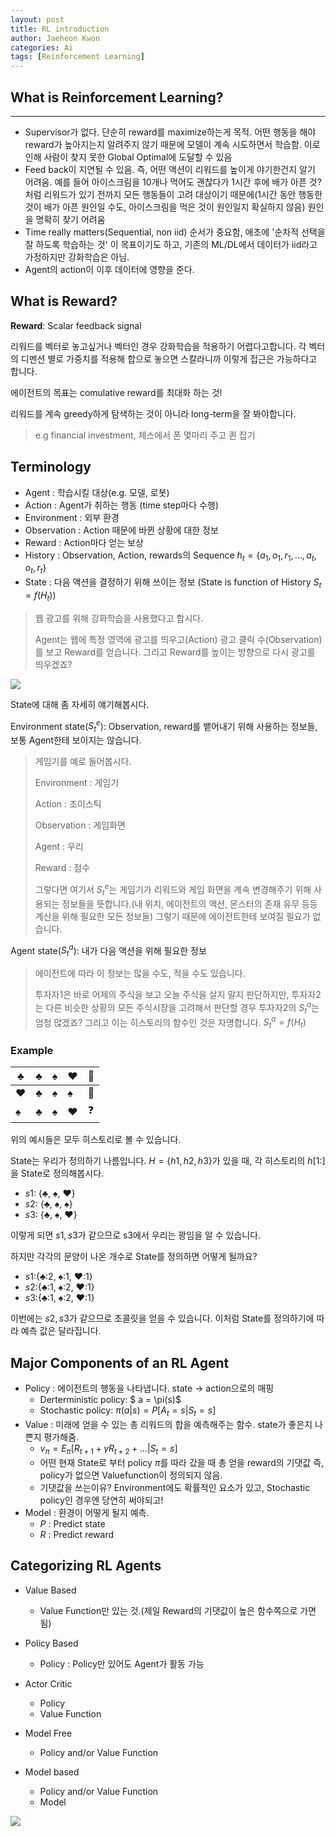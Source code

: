 ```yaml
---
layout: post
title: RL introduction
author: Jaeheon Kwon
categories: Ai
tags: [Reinforcement Learning]
---
```




## What is Reinforcement Learning?

---

- Supervisor가 없다. 단순히 reward를 maximize하는게 목적. 어떤 행동을 해야 reward가 높아지는지 알려주지 않기 때문에 모델이 계속 시도하면서 학습함. 이로 인해 사람이 찾지 못한 Global Optimal에 도달할 수 있음
- Feed back이 지연될 수 있음. 즉, 어떤 액션이 리워드를 높이게 야기한건지 알기 어려움. 예를 들어 아이스크림을 10개나 먹어도 괜찮다가 1시간 후에 배가 아픈 것? 처럼 리워드가 있기 전까지 모든 행동들이 고려 대상이기 때문에(1시간 동안 행동한 것이 배가 아픈 원인일 수도, 아이스크림을 먹은 것이 원인일지  확실하지 않음) 원인을 명확히 찾기 어려움
- Time really matters(Sequential, non iid) 순서가 중요함, 애초에 '순차적 선택을 잘 하도록 학습하는 것' 이 목표이기도 하고, 기존의 ML/DL에서 데이터가 iid라고 가정하지만 강화학습은 아님.
- Agent의 action이 이후 데이터에 영향을 준다.



## What is Reward?

**Reward**: Scalar feedback signal

리워드를 벡터로 놓고싶거나 벡터인 경우 강화학습을 적용하기 어렵다고합니다. 각 벡터의 디멘션 별로 가중치를 적용해 합으로 놓으면 스칼라니까 이렇게 접근은 가능하다고 합니다.

에이전트의 목표는 comulative reward를 최대화 하는 것!

리워드를 계속 greedy하게 탐색하는 것이 아니라 long-term을 잘 봐야합니다.

> e.g financial investment, 체스에서 폰 몇마리 주고 퀸 잡기



## Terminology

- Agent : 학습시킬 대상(e.g. 모델, 로봇)
- Action : Agent가 취하는 행동 (time step마다 수행)
- Environment : 외부 환경
- Observation : Action 때문에 바뀐 상황에 대한 정보
- Reward : Action마다 얻는 보상
- History : Observation, Action, rewards의 Sequence $h_t=\{a_1,o_1,r_1,...,a_t,o_t,r_t\}$
- State : 다음 액션을 결정하기 위해 쓰이는 정보 (State is function of History $S_t=f(H_t)$)



> 웹 광고를 위해 강화학습을 사용했다고 합시다.
>
> Agent는 웹에 특정 영역에 광고를 띄우고(Action) 광고 클릭 수(Observation)를 보고 Reward를 얻습니다. 그리고 Reward를 높이는 방향으로 다시 광고를 띄우겠죠?



<img src = "https://py-tonic.github.io/images/rl/1.png">

State에 대해 좀 자세히 얘기해봅시다.

Environment state($S_t^e$): Observation, reward를 뱉어내기 위해 사용하는 정보들, 보통 Agent한테 보이지는 않습니다.

> 게임기를 예로 들어봅시다.
>
> Environment : 게임기
>
> Action : 조이스틱
>
> Observation : 게임화면
>
> Agent : 우리
>
> Reward : 점수
>
> 그렇다면 여기서 $S_t^e$는 게임기가 리워드와 게임 화면을 계속 변경해주기 위해 사용되는 정보들을 뜻합니다.(내 위치, 에이전트의 액션, 몬스터의 존재 유무 등등 계산을 위해 필요한 모든 정보들) 그렇기 때문에 에이전트한테 보여질 필요가 없습니다.



Agent state($S_t^a$): 내가 다음 액션을 위해 필요한 정보

> 에이전트에 따라 이 정보는 많을 수도, 적을 수도 있습니다.
>
> 투자자1은 바로 어제의 주식을 보고 오늘 주식을 살지 말지 판단하지만, 투자자2는 다른 비슷한 상황의 모든 주식시장을 고려해서 판단할 경우 투자자2의 $S_t^a$는 엄청 많겠죠? 그리고 이는 히스토리의 함수인 것은 자명합니다. $S_t^a = f(H_t)$



### Example

| ♣️    | ♣️    | ♠️    | ♥️    | 🔨    |
| ---- | ---- | ---- | ---- | ---- |
| ♥️    | ♣️    | ♠️    | ♠️    | 🍫    |
| ♠️    | ♣️    | ♠️    | ♥️    | ❓    |

위의 예시들은 모두 히스토리로 볼 수 있습니다.

State는 우리가 정의하기 나름입니다. $H=\{h1,h2,h3\}$가 있을 때, 각 히스토리의 $h[1:]$을 State로 정의해봅시다.

- $s1$: {♣️, ♠️, ♥️}
- $s2$: {♣️, ♠️, ♠️}
- $s3$: {♣️, ♠️, ♥️} 

이렇게 되면 $s1,s3$가 같으므로 s3에서 우리는 꽝임을 알 수 있습니다.

하지만 각각의 문양이 나온 개수로 State를 정의하면 어떻게 될까요?

- $s1$:{♣️:2, ♠️:1, ♥️:1}
- $s2$:{♣️:1, ♠️:2, ♥️:1}
- $s3$:{♣️:1, ♠️:2, ♥️:1}

이번에는 $s2,s3$가 같으므로 초콜릿을 얻을 수 있습니다. 이처럼 State를 정의하기에 따라 예측 값은 달라집니다.



## Major Components of an RL Agent

- Policy : 에이전트의 행동을 나타냅니다. state -> action으로의 매핑
    - Derterministic policy: $ a = \pi(s)$
    - Stochastic policy: $\pi(a\vert s) = P[A_t=s\vert S_t=s]$ 
- Value : 미래에 얻을 수 있는 총 리워드의 합을 예측해주는 함수. state가 좋은지 나쁜지 평가해줌.
    - $v_{\pi}=E_{\pi}[R_{t+1}+\gamma R_{t+2}+...\vert S_t=s]$
    - 어떤 현재 State로 부터 policy $\pi$를 따라 갔을 때 총 얻을 reward의 기댓값 즉, policy가 없으면 Valuefunction이 정의되지 않음.
    - 기댓값을 쓰는이유? Environment에도 확률적인 요소가 있고, Stochastic policy인 경우엔 당연히 써야되고!
- Model : 환경이 어떻게 될지 예측.
    - $P$ : Predict state
    - $R$ : Predict reward



## Categorizing RL Agents

- Value Based
    - Value Function만 있는 것.(제일 Reward의 기댓값이 높은 함수쪽으로 가면됨)
- Policy Based
    - Policy : Policy만 있어도 Agent가 활동 가능
- Actor Critic
    - Policy
    - Value Function

- Model Free
    - Policy and/or Value Function
- Model based
    - Policy and/or Value Function
    - Model

<img src = "https://py-tonic.github.io/images/rl/2.png">

